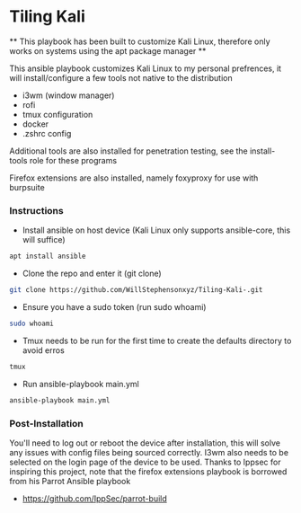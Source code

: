 # Tiling Kali

** This playbook has been built to customize Kali Linux, therefore only works on systems using the apt package manager **

This ansible playbook customizes Kali Linux to my personal prefrences, it will install/configure a few tools not native to the distribution

- i3wm (window manager)
- rofi 
- tmux configuration
- docker
- .zshrc config

Additional tools are also installed for penetration testing, see the install-tools role for these programs

Firefox extensions are also installed, namely foxyproxy for use with burpsuite

### Instructions 

- Install ansible on host device (Kali Linux only supports ansible-core, this will suffice)
```bash
apt install ansible
```
- Clone the repo and enter it (git clone)
```bash 
git clone https://github.com/WillStephensonxyz/Tiling-Kali-.git
```
- Ensure you have a sudo token (run sudo whoami)
```bash 
sudo whoami 
```
- Tmux needs to be run for the first time to create the defaults directory to avoid erros
```bash
tmux
```
- Run ansible-playbook main.yml 
```bash
ansible-playbook main.yml 
```

### Post-Installation 

You'll need to log out or reboot the device after installation, this will solve any issues with config files being sourced correctly. I3wm also needs to be selected on the login page of the device to be used. 
 Thanks to Ippsec for inspiring this project, note that the firefox extensions playbook is borrowed from his Parrot Ansible playbook 
- https://github.com/IppSec/parrot-build
